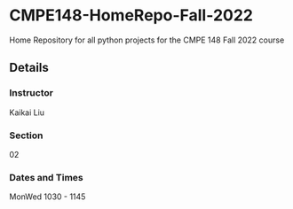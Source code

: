 # CMPE148-HomeRepo-Fall-2022
 Home Repository for all python projects for the CMPE 148 Fall 2022 course


## Details
### Instructor
Kaikai Liu

### Section
02

### Dates and Times
MonWed 1030 - 1145
